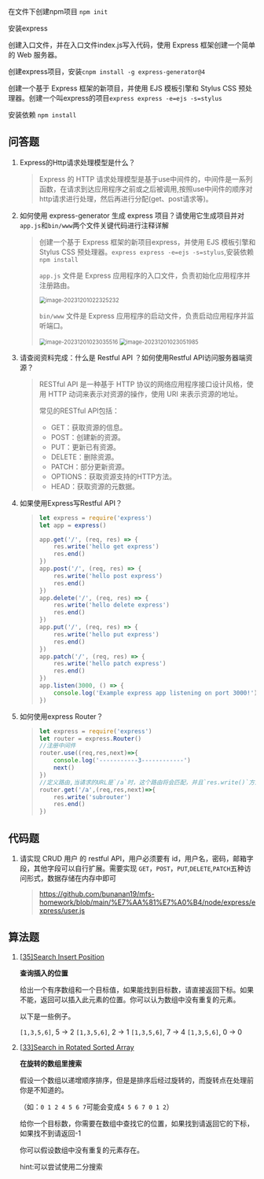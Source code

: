 在文件下创建npm项目 `npm init`

安装express

创建入口文件，并在入口文件index.js写入代码，使用 Express 框架创建一个简单的 Web 服务器。



 

创建express项目，安装`cnpm install -g express-generator@4`

 创建一个基于 Express 框架的新项目，并使用 EJS 模板引擎和 Stylus CSS 预处理器。创建一个叫express的项目`express express -e=ejs -s=stylus`

安装依赖 `npm install`

## 问答题

1. Express的Http请求处理模型是什么？

   > Express 的 HTTP 请求处理模型是基于use中间件的，中间件是一系列函数，在请求到达应用程序之前或之后被调用,按照use中间件的顺序对http请求进行处理，然后再进行分配(get、post请求等)。

2. 如何使用 express-generator 生成 express 项目？请使用它生成项目并对`app.js`和`bin/www`两个文件关键代码进行注释详解

   > 创建一个基于 Express 框架的新项目express，并使用 EJS 模板引擎和 Stylus CSS 预处理器。`express express -e=ejs -s=stylus`,安装依赖 `npm install`
   >
   > `app.js`  文件是 Express 应用程序的入口文件，负责初始化应用程序并注册路由。
   >
   > <img src="C:\Users\86153\AppData\Roaming\Typora\typora-user-images\image-20231201022325232.png" alt="image-20231201022325232" style="zoom:80%;" />
   >
   > `bin/www`  文件是 Express 应用程序的启动文件，负责启动应用程序并监听端口。
   >
   > <img src="C:\Users\86153\AppData\Roaming\Typora\typora-user-images\image-20231201023035516.png" alt="image-20231201023035516" style="zoom:80%;" />
   >
   > <img src="C:\Users\86153\AppData\Roaming\Typora\typora-user-images\image-20231201023051985.png" alt="image-20231201023051985" style="zoom:80%;" />

3. 请查阅资料完成：什么是 Restful API ？如何使用Restful API访问服务器端资源？

   >RESTful API 是一种基于 HTTP 协议的网络应用程序接口设计风格，使用 HTTP 动词来表示对资源的操作，使用 URI 来表示资源的地址。   
   >
   >常见的RESTful API包括：   
   >
   >- GET：获取资源的信息。 
   >- POST：创建新的资源。  
   >- PUT：更新已有资源。  
   >- DELETE：删除资源。  
   >- PATCH：部分更新资源。  
   >- OPTIONS：获取资源支持的HTTP方法。  
   >- HEAD：获取资源的元数据。 

4. 如果使用Express写Restful API？

   > ```js
   > let express = require('express')
   > let app = express()
   > 
   > app.get('/', (req, res) => {
   >     res.write('hello get express')
   >     res.end()
   > })
   > app.post('/', (req, res) => {
   >     res.write('hello post express')
   >     res.end()
   > })
   > app.delete('/', (req, res) => {
   >     res.write('hello delete express')
   >     res.end()
   > })
   > app.put('/', (req, res) => {
   >     res.write('hello put express')
   >     res.end()
   > })
   > app.patch('/', (req, res) => {
   >     res.write('hello patch express')
   >     res.end()
   > })
   > app.listen(3000, () => {
   >     console.log('Example express app listening on port 3000!')
   > })
   > ```

5. 如何使用express Router？

   > ```js
   > let express = require('express')
   > let router = express.Router()
   > //注册中间件
   > router.use((req,res,next)=>{
   >     console.log('-----------3------------')
   >     next()
   > })
   > //定义路由,当请求的URL是`/a`时，这个路由将会匹配，并且`res.write()`方法将会被调用。
   > router.get('/a',(req,res,next)=>{
   >     res.write('subrouter')
   >     res.end()
   > })
   > ```
   >
   > 

## 代码题

1. 请实现 CRUD 用户 的 restful API，用户必须要有 id，用户名，密码，邮箱字段，其他字段可以自行扩展。需要实现 `GET`，`POST`，`PUT`,`DELETE`,`PATCH`五种访问形式，数据存储在内存中即可

   > https://github.com/bunanan19/mfs-homework/blob/main/%E7%AA%81%E7%A0%B4/node/express/express/user.js





























## 算法题

1. [[35\]Search Insert Position](https://leetcode.com/problems/search-insert-position)

   **查询插入的位置**

   给出一个有序数组和一个目标值，如果能找到目标数，请直接返回下标。如果不能，返回可以插入此元素的位置。你可以认为数组中没有重复的元素。

   以下是一些例子。

   `[1,3,5,6]`, 5 → 2
   `[1,3,5,6]`, 2 → 1
   `[1,3,5,6]`, 7 → 4
   `[1,3,5,6]`, 0 → 0

2. [[33\]Search in Rotated Sorted Array](https://leetcode.com/problems/search-in-rotated-sorted-array)

   **在旋转的数组里搜索**

   假设一个数组以递增顺序排序，但是是排序后经过旋转的，而旋转点在处理前你是不知道的。

   （如：`0 1 2 4 5 6 7`可能会变成`4 5 6 7 0 1 2`）

   给你一个目标数，你需要在数组中查找它的位置，如果找到请返回它的下标，如果找不到请返回-1

   你可以假设数组中没有重复的元素存在。

   hint:可以尝试使用二分搜索

   